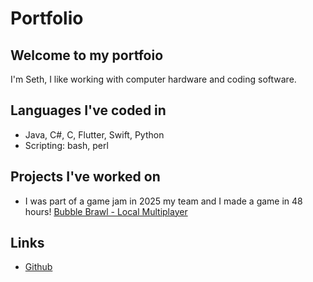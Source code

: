 # Portfolio

## Welcome to my portfoio
I'm Seth, I like working with computer hardware and coding software.


## Languages I've coded in
- Java, C#, C, Flutter, Swift, Python
- Scripting: bash, perl

## Projects I've worked on
- I was part of a game jam in 2025 my team and I made a game in 48 hours! [Bubble Brawl - Local Multiplayer](https://ltngkarbn.itch.io/bubble-brawl)

## Links
- [Github](https://github.com/seth-palmer)

